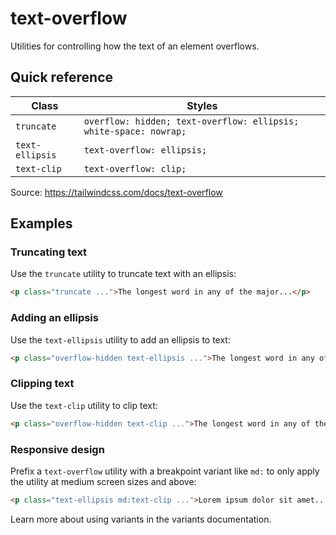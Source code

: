 # text-overflow

Utilities for controlling how the text of an element overflows.

## Quick reference

| Class          | Styles                                      |
|----------------|---------------------------------------------|
| `truncate`     | `overflow: hidden; text-overflow: ellipsis; white-space: nowrap;` |
| `text-ellipsis`| `text-overflow: ellipsis;`                  |
| `text-clip`    | `text-overflow: clip;`                      |

Source: https://tailwindcss.com/docs/text-overflow

## Examples

### Truncating text

Use the `truncate` utility to truncate text with an ellipsis:

```html
<p class="truncate ...">The longest word in any of the major...</p>
```

### Adding an ellipsis

Use the `text-ellipsis` utility to add an ellipsis to text:

```html
<p class="overflow-hidden text-ellipsis ...">The longest word in any of the major...</p>
```

### Clipping text

Use the `text-clip` utility to clip text:

```html
<p class="overflow-hidden text-clip ...">The longest word in any of the major...</p>
```

### Responsive design

Prefix a `text-overflow` utility with a breakpoint variant like `md:` to only apply the utility at medium screen sizes and above:

```html
<p class="text-ellipsis md:text-clip ...">Lorem ipsum dolor sit amet...</p>
```

Learn more about using variants in the variants documentation.
